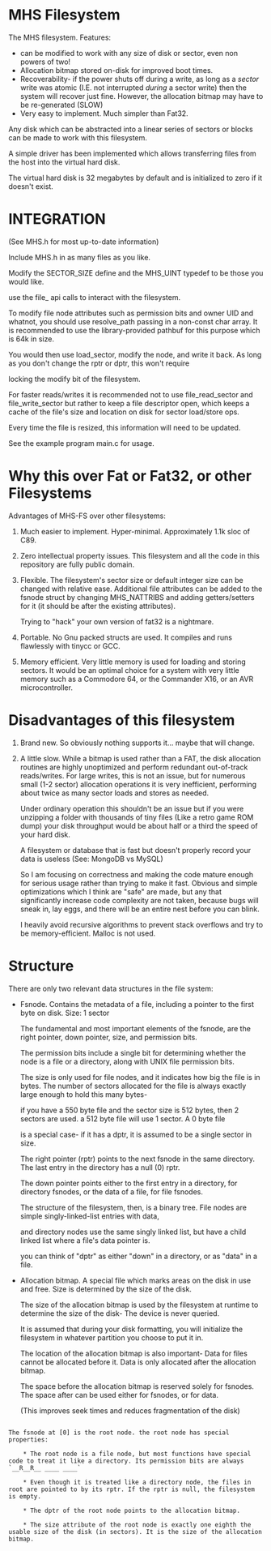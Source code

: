# MHS Filesystem

The MHS filesystem. Features:

* can be modified to work with any size of disk or sector, even non powers of two!
* Allocation bitmap stored on-disk for improved boot times.
* Recoverability- if the power shuts off during a write, as long as a *sector* write was atomic (I.E. not interrupted *during* a sector write)
then the system will recover just fine. However, the allocation bitmap may have to be re-generated (SLOW)
* Very easy to implement. Much simpler than Fat32.

Any disk which can be abstracted into a linear series of sectors or blocks can be made to work with this filesystem.

A simple driver has been implemented which allows transferring files from the host into the virtual hard disk.

The virtual hard disk is 32 megabytes by default and is initialized to zero if it doesn't exist.


# INTEGRATION

(See MHS.h for most up-to-date information)

Include MHS.h in as many files as you like.

Modify the SECTOR_SIZE define and the MHS_UINT typedef to be those you would like.

use the file_ api calls to interact with the filesystem.

To modify file node attributes such as permission bits and owner UID and whatnot, you should use resolve_path
passing in a non-const char array. It is recommended to use the library-provided pathbuf for this purpose which is 64k in size.

You would then use load_sector, modify the node, and write it back. As long as you don't change the rptr or dptr, this won't require

locking the modify bit of the filesystem.

For faster reads/writes it is recommended not to use file_read_sector and file_write_sector but rather to keep a file descriptor open,
which keeps a cache of the file's size and location on disk for sector load/store ops.

Every time the file is resized, this information will need to be updated.

See the example program main.c for usage.

# Why this over Fat or Fat32, or other Filesystems

Advantages of MHS-FS over other filesystems:

1) Much easier to implement. Hyper-minimal. Approximately 1.1k sloc of C89.

2) Zero intellectual property issues. This filesystem and all the code in this repository are fully public domain.

3) Flexible. The filesystem's sector size or default integer size can be changed with relative ease. Additional file attributes can be added
to the fsnode struct by changing MHS_NATTRIBS and adding getters/setters for it (it should be after the existing attributes).

	Trying to "hack" your own version of fat32 is a nightmare.

4) Portable. No Gnu packed structs are used. It compiles and runs flawlessly with tinycc or GCC.

5) Memory efficient. Very little memory is used for loading and storing sectors. It would be an optimal choice for
a system with very little memory such as a Commodore 64, or the Commander X16, or an AVR microcontroller.


# Disadvantages of this filesystem

1) Brand new. So obviously nothing supports it... maybe that will change.

2) A little slow. While a bitmap is used rather than a FAT, the disk allocation routines are highly unoptimized and perform redundant
	out-of-track reads/writes. For large writes, this is not an issue, but for numerous small (1-2 sector) allocation operations it is
	very inefficient, performing about twice as many sector loads and stores as needed.

	Under ordinary operation this shouldn't be an issue but if you were unzipping a folder with thousands of tiny files
	(Like a retro game ROM dump) your disk throughput would be about half or a third the speed of your hard disk.

	A filesystem or database that is fast but doesn't properly record your data is useless (See: MongoDB vs MySQL)

	So I am focusing on correctness and making the code mature enough for serious usage rather than trying to make it fast.
	Obvious and simple optimizations which I think are "safe" are made, but any that significantly increase code complexity
	are not taken, because bugs will sneak in, lay eggs, and there will be an entire nest before you can blink.

	I heavily avoid recursive algorithms to prevent stack overflows and try to be memory-efficient. Malloc is not used.

# Structure

There are only two relevant data structures in the file system:

* Fsnode. Contains the metadata of a file, including a pointer to the first byte on disk. Size: 1 sector

	The fundamental and most important elements of the fsnode, are the right pointer, down pointer, size, and permission bits.


	The permission bits include a single bit for determining whether the node is a file or a directory, along with UNIX file permission bits.


	The size is only used for file nodes, and it indicates how big the file is in bytes. The number of sectors allocated for the file is always exactly large enough to hold this many bytes-

	if you have a 550 byte file and the sector size is 512 bytes, then 2 sectors are used. a 512 byte file will use 1 sector. A 0 byte file 

	is a special case- if it has a dptr, it is assumed to be a single sector in size.


	The right pointer (rptr) points to the next fsnode in the same directory. The last entry in the directory has a null (0) rptr.


	The down pointer points either to the first entry in a directory, for directory fsnodes, or the data of a file, for file fsnodes.


	The structure of the filesystem, then, is a binary tree. File nodes are simple singly-linked-list entries with data,

	and directory nodes use the same singly linked list, but have a child linked list where a file's data pointer is.


	you can think of "dptr" as either "down" in a directory, or as "data" in a file.

	

* Allocation bitmap. A special file which marks areas on the disk in use and free. Size is determined by the size of the disk.

	The size of the allocation bitmap is used by the filesystem at runtime to determine the size of the disk- The device is never queried.

	It is assumed that during your disk formatting, you will initialize the filesystem in whatever partition you choose to put it in.

	The location of the allocation bitmap is also important- Data for files cannot be allocated before it. Data is only allocated after the allocation bitmap.

	The space before the allocation bitmap is reserved solely for fsnodes. The space after can be used either for fsnodes, or for data.

	(This improves seek times and reduces fragmentation of the disk)

~~~~~~~~~~~~~~~~~~~~~~~~~~~~~~~~~~~~~~~~~~~~~~~~~~~~~~~~~~~~~~~~~~~~~~~~~~~~~~~~~~~~~~~~~~~~~~

The fsnode at [0] is the root node. the root node has special properties:

	* The root node is a file node, but most functions have special code to treat it like a directory. Its permission bits are always `__R__R__ ____ ____`

	* Even though it is treated like a directory node, the files in root are pointed to by its rptr. If the rptr is null, the filesystem is empty.

	* The dptr of the root node points to the allocation bitmap.

	* The size attribute of the root node is exactly one eighth the usable size of the disk (in sectors). It is the size of the allocation bitmap.








